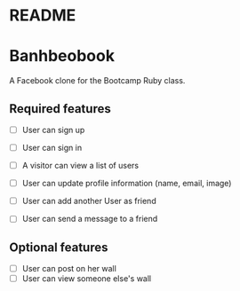# README

# Banhbeobook

A Facebook clone for the Bootcamp Ruby class.


## Required features

- [ ] User can sign up
- [ ] User can sign in
- [ ] A visitor can view a list of users
- [ ] User can update profile information (name, email, image)
- [ ] User can add another User as friend
- [ ] User can send a message to a friend


## Optional features

- [ ] User can post on her wall
- [ ] User can view someone else's wall